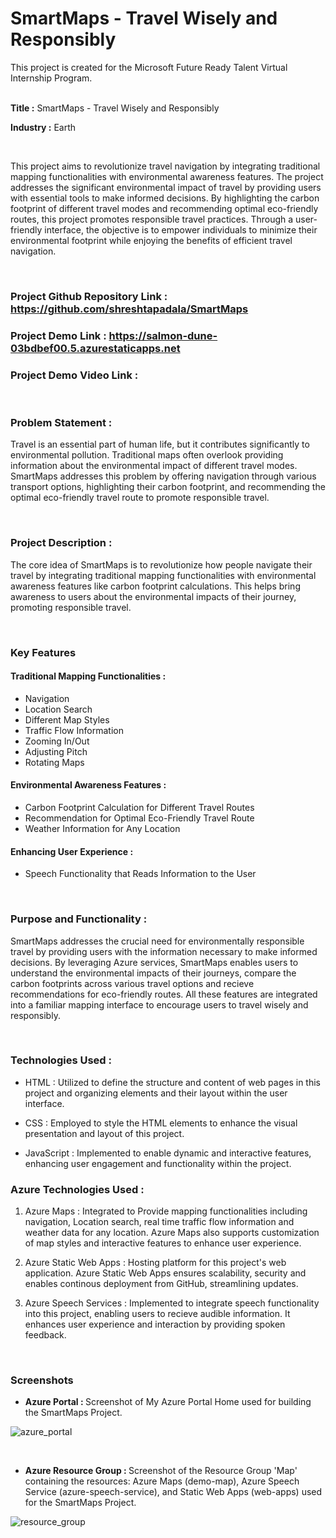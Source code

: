 # SmartMaps - Travel Wisely and Responsibly

This project is created for the Microsoft Future Ready Talent Virtual Internship Program.

<br>
<b>Title :</b> SmartMaps - Travel Wisely and Responsibly

<b>Industry :</b> Earth

<br>

This project aims to revolutionize travel navigation by integrating traditional mapping functionalities with environmental awareness features. The project addresses the significant environmental impact of travel by providing users with essential tools to make informed decisions. By highlighting the carbon footprint of different travel modes and recommending optimal eco-friendly routes, this project promotes responsible travel practices. Through a user-friendly interface, the objective is to empower individuals to minimize their environmental footprint while enjoying the benefits of efficient travel navigation.

<br>

### Project Github Repository Link : https://github.com/shreshtapadala/SmartMaps
### Project Demo Link : https://salmon-dune-03bdbef00.5.azurestaticapps.net
### Project Demo Video Link : 

<br>

### Problem Statement : 
Travel is an essential part of human life, but it contributes significantly to environmental pollution. Traditional maps often overlook providing information about the environmental impact of different travel modes. SmartMaps addresses this problem by offering navigation through various transport options, highlighting their carbon footprint, and recommending the optimal eco-friendly travel route to promote responsible travel.

<br>

### Project Description :
The core idea of SmartMaps is to revolutionize how people navigate their travel by integrating traditional mapping functionalities with environmental awareness features like carbon footprint calculations. This helps bring awareness to users about the environmental impacts of their journey, promoting responsible travel.

<br>

### Key Features

#### Traditional Mapping Functionalities : 
- Navigation
- Location Search
- Different Map Styles
- Traffic Flow Information
- Zooming In/Out
- Adjusting Pitch
- Rotating Maps

#### Environmental Awareness Features :

- Carbon Footprint Calculation for Different Travel Routes
- Recommendation for Optimal Eco-Friendly Travel Route
- Weather Information for Any Location

#### Enhancing User Experience :

- Speech Functionality that Reads Information to the User

<br>

### Purpose and Functionality :
SmartMaps addresses the crucial need for environmentally responsible travel by providing users with the information necessary to make informed decisions. By leveraging Azure services, SmartMaps enables users to understand the environmental impacts of their journeys, compare the carbon footprints across various travel options and recieve recommendations for eco-friendly routes. All these features are integrated into a familiar mapping interface to encourage users to travel wisely and responsibly.

<br>

### Technologies Used : 

- HTML : Utilized to define the structure and content of web pages in this project and organizing elements and their layout within the user interface.

- CSS : Employed to style the HTML elements to enhance the visual presentation and layout of this project.

- JavaScript : Implemented to enable dynamic and interactive features, enhancing user engagement and functionality within the project.


### Azure Technologies Used :

1. Azure Maps : Integrated to Provide mapping functionalities including navigation, Location search, real time traffic flow information and weather data for any location. Azure Maps also supports customization of map styles and interactive features to enhance user experience.

2. Azure Static Web Apps : Hosting platform for this project's web application. Azure Static Web Apps ensures scalability, security and enables continous deployment from GitHub, streamlining updates.

3. Azure Speech Services : Implemented to integrate speech functionality into this project, enabling users to recieve audible information. It enhances user experience and interaction by providing spoken feedback.

<br>

### Screenshots

- <b>Azure Portal : </b> Screenshot of My Azure Portal Home used for building the SmartMaps Project.

![azure_portal](https://github.com/shreshtapadala/SmartMaps/assets/109150089/a1b8392e-41e1-46cc-ad84-33a80b60e6c9)

<br>

- <b> Azure Resource Group : </b> Screenshot of the Resource Group 'Map' containing the resources: Azure Maps (demo-map), Azure Speech Service (azure-speech-service), and Static Web Apps (web-apps) used for the SmartMaps Project.

![resource_group](https://github.com/shreshtapadala/SmartMaps/assets/109150089/563cbf7e-b1e3-4950-a6da-af0e6f4e16e4)

<br>

